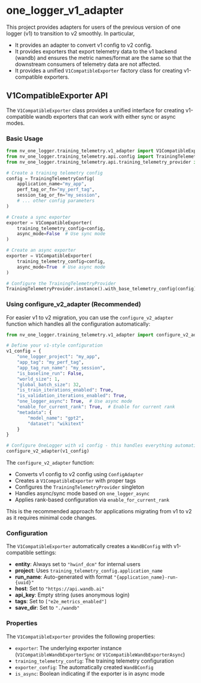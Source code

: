 # one_logger_v1_adapter
This project provides adapters for users of the previous version of one logger (v1) to transition to v2 smoothly.
In particular,

- It provides an adapter to convert v1 config to v2 config.
- It provides exporters that export telemetry data to the v1 backend (wandb) and ensures the metric names/format are the same so that the downstream consumers of telemetry data are not affected.
- It provides a unified `V1CompatibleExporter` factory class for creating v1-compatible exporters.

## V1CompatibleExporter API

The `V1CompatibleExporter` class provides a unified interface for creating v1-compatible wandb exporters that can work with either sync or async modes.

### Basic Usage

```python
from nv_one_logger.training_telemetry.v1_adapter import V1CompatibleExporter
from nv_one_logger.training_telemetry.api.config import TrainingTelemetryConfig
from nv_one_logger.training_telemetry.api.training_telemetry_provider import TrainingTelemetryProvider

# Create a training telemetry config
config = TrainingTelemetryConfig(
    application_name="my_app",
    perf_tag_or_fn="my_perf_tag",
    session_tag_or_fn="my_session",
    # ... other config parameters
)

# Create a sync exporter
exporter = V1CompatibleExporter(
    training_telemetry_config=config,
    async_mode=False  # Use sync mode
)

# Create an async exporter
exporter = V1CompatibleExporter(
    training_telemetry_config=config,
    async_mode=True  # Use async mode
)

# Configure the TrainingTelemetryProvider
TrainingTelemetryProvider.instance().with_base_telemetry_config(config).with_exporter(exporter.exporter).configure_provider()
```

### Using configure_v2_adapter (Recommended)

For easier v1 to v2 migration, you can use the `configure_v2_adapter` function which handles all the configuration automatically:

```python
from nv_one_logger.training_telemetry.v1_adapter import configure_v2_adapter

# Define your v1-style configuration
v1_config = {
    "one_logger_project": "my_app",
    "app_tag": "my_perf_tag", 
    "app_tag_run_name": "my_session",
    "is_baseline_run": False,
    "world_size": 1,
    "global_batch_size": 32,
    "is_train_iterations_enabled": True,
    "is_validation_iterations_enabled": True,
    "one_logger_async": True,  # Use async mode
    "enable_for_current_rank": True,  # Enable for current rank
    "metadata": {
        "model_name": "gpt2",
        "dataset": "wikitext"
    }
}

# Configure OneLogger with v1 config - this handles everything automatically
configure_v2_adapter(v1_config)
```

The `configure_v2_adapter` function:
- Converts v1 config to v2 config using `ConfigAdapter`
- Creates a `V1CompatibleExporter` with proper tags
- Configures the `TrainingTelemetryProvider` singleton
- Handles async/sync mode based on `one_logger_async`
- Applies rank-based configuration via `enable_for_current_rank`

This is the recommended approach for applications migrating from v1 to v2 as it requires minimal code changes.

### Configuration

The `V1CompatibleExporter` automatically creates a `WandBConfig` with v1-compatible settings:

- **entity**: Always set to `"hwinf_dcm"` for internal users
- **project**: Uses `training_telemetry_config.application_name`
- **run_name**: Auto-generated with format `"{application_name}-run-{uuid}"`
- **host**: Set to `"https://api.wandb.ai"`
- **api_key**: Empty string (uses anonymous login)
- **tags**: Set to `["e2e_metrics_enabled"]`
- **save_dir**: Set to `"./wandb"`

### Properties

The `V1CompatibleExporter` provides the following properties:

- `exporter`: The underlying exporter instance (`V1CompatibleWandbExporterSync` or `V1CompatibleWandbExporterAsync`)
- `training_telemetry_config`: The training telemetry configuration
- `exporter_config`: The automatically created `WandBConfig`
- `is_async`: Boolean indicating if the exporter is in async mode

